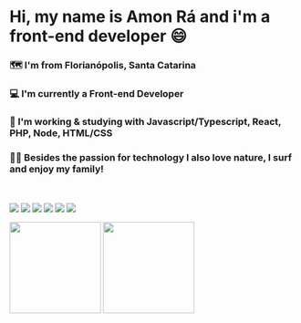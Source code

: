 <h1>Hi, my name is Amon Rá and i'm a front-end developer 😄</h1>

<h3>🗺️ I'm from Florianópolis, Santa Catarina</h3>
<h3>💻 I'm currently a Front-end Developer</h3>
<h3>📱 I'm working & studying with Javascript/Typescript, React, PHP, Node, HTML/CSS</h3>
<h3>🏄‍♂️ Besides the passion for technology I also love nature, I surf and enjoy my family!</h3>

<br><br>
<img src="https://img.shields.io/badge/HTML5-E34F26?style=for-the-badge&logo=html5&logoColor=white"></img>
<img src="https://img.shields.io/badge/CSS3-1572B6?style=for-the-badge&logo=css3&logoColor=white"></img>
<img src="https://img.shields.io/badge/JavaScript-F7DF1E?style=for-the-badge&logo=javascript&logoColor=black"></img>
<img src="https://img.shields.io/badge/TypeScript-007ACC?style=for-the-badge&logo=typescript&logoColor=white"></img>
<img src="https://img.shields.io/badge/React-20232A?style=for-the-badge&logo=react&logoColor=61DAFB"></img>
<img src="https://img.shields.io/badge/PHP-777BB4?style=for-the-badge&logo=php&logoColor=white"></img>

<div align="left">
  <img height="160em" src="https://github-readme-stats.vercel.app/api?username=amonradev&show_icons=true&theme=tokyonight&include_all_commits=true&count_private=true"/>
  <img height="160em" src="https://github-readme-stats.vercel.app/api/top-langs/?username=amonradev&layout=compact&langs_count=7&theme=tokyonight&include_all_commits=true&count_private=true"/>
</div>
